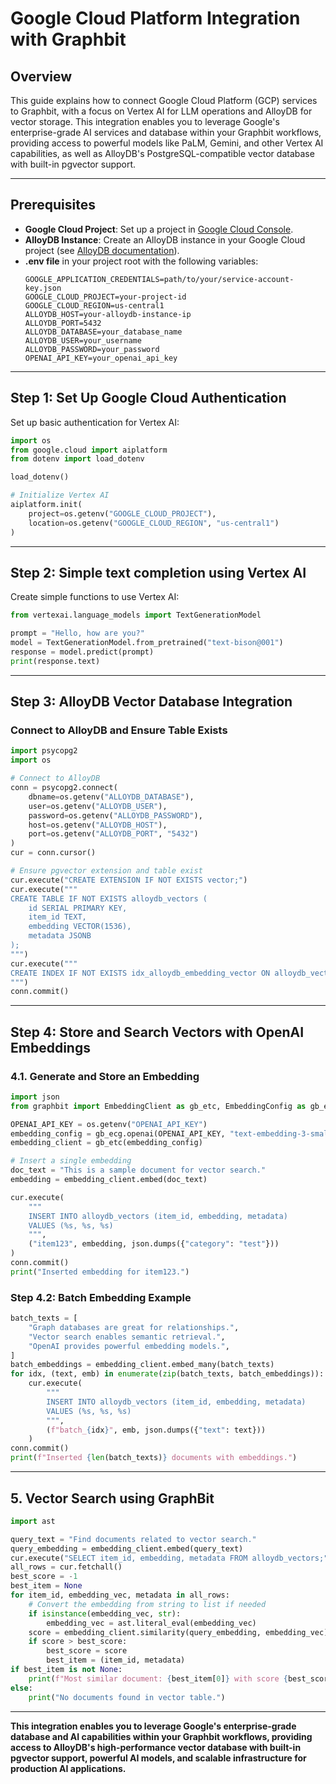 # Google Cloud Platform Integration with Graphbit

## Overview

This guide explains how to connect Google Cloud Platform (GCP) services to Graphbit, with a focus on Vertex AI for LLM operations and  AlloyDB for vector storage. This integration enables you to leverage Google's enterprise-grade AI services and database within your Graphbit workflows, providing access to powerful models like PaLM, Gemini, and other Vertex AI capabilities, as well as AlloyDB's PostgreSQL-compatible vector database with built-in pgvector support.

---

## Prerequisites

- **Google Cloud Project**: Set up a project in [Google Cloud Console](https://console.cloud.google.com/).
- **AlloyDB Instance**: Create an AlloyDB instance in your Google Cloud project (see [AlloyDB documentation](https://cloud.google.com/alloydb/docs)).
- **.env file** in your project root with the following variables:
  ```env
  GOOGLE_APPLICATION_CREDENTIALS=path/to/your/service-account-key.json
  GOOGLE_CLOUD_PROJECT=your-project-id
  GOOGLE_CLOUD_REGION=us-central1
  ALLOYDB_HOST=your-alloydb-instance-ip
  ALLOYDB_PORT=5432
  ALLOYDB_DATABASE=your_database_name
  ALLOYDB_USER=your_username
  ALLOYDB_PASSWORD=your_password
  OPENAI_API_KEY=your_openai_api_key
  ```

---

## Step 1: Set Up Google Cloud Authentication

Set up basic authentication for Vertex AI:

```python
import os
from google.cloud import aiplatform
from dotenv import load_dotenv

load_dotenv()

# Initialize Vertex AI
aiplatform.init(
    project=os.getenv("GOOGLE_CLOUD_PROJECT"),
    location=os.getenv("GOOGLE_CLOUD_REGION", "us-central1")
)
```

---

## Step 2: Simple text completion using Vertex AI

Create simple functions to use Vertex AI:

```python
from vertexai.language_models import TextGenerationModel

prompt = "Hello, how are you?"
model = TextGenerationModel.from_pretrained("text-bison@001")
response = model.predict(prompt)
print(response.text)
```

---

## Step 3: AlloyDB Vector Database Integration

### Connect to AlloyDB and Ensure Table Exists

```python
import psycopg2
import os

# Connect to AlloyDB 
conn = psycopg2.connect(
    dbname=os.getenv("ALLOYDB_DATABASE"),
    user=os.getenv("ALLOYDB_USER"),
    password=os.getenv("ALLOYDB_PASSWORD"),
    host=os.getenv("ALLOYDB_HOST"),
    port=os.getenv("ALLOYDB_PORT", "5432")
)
cur = conn.cursor()

# Ensure pgvector extension and table exist
cur.execute("CREATE EXTENSION IF NOT EXISTS vector;")
cur.execute("""
CREATE TABLE IF NOT EXISTS alloydb_vectors (
    id SERIAL PRIMARY KEY,
    item_id TEXT,
    embedding VECTOR(1536),
    metadata JSONB
);
""")
cur.execute("""
CREATE INDEX IF NOT EXISTS idx_alloydb_embedding_vector ON alloydb_vectors USING ivfflat (embedding vector_cosine_ops) WITH (lists = 100);
""")
conn.commit()
```

---

## Step 4: Store and Search Vectors with OpenAI Embeddings

### 4.1. Generate and Store an Embedding

```python
import json
from graphbit import EmbeddingClient as gb_etc, EmbeddingConfig as gb_ecg

OPENAI_API_KEY = os.getenv("OPENAI_API_KEY")
embedding_config = gb_ecg.openai(OPENAI_API_KEY, "text-embedding-3-small")
embedding_client = gb_etc(embedding_config)

# Insert a single embedding
doc_text = "This is a sample document for vector search."
embedding = embedding_client.embed(doc_text)

cur.execute(
    """
    INSERT INTO alloydb_vectors (item_id, embedding, metadata)
    VALUES (%s, %s, %s)
    """,
    ("item123", embedding, json.dumps({"category": "test"}))
)
conn.commit()
print("Inserted embedding for item123.")
```

### Step 4.2: Batch Embedding Example

```python
batch_texts = [
    "Graph databases are great for relationships.",
    "Vector search enables semantic retrieval.",
    "OpenAI provides powerful embedding models.",
]
batch_embeddings = embedding_client.embed_many(batch_texts)
for idx, (text, emb) in enumerate(zip(batch_texts, batch_embeddings)):
    cur.execute(
        """
        INSERT INTO alloydb_vectors (item_id, embedding, metadata)
        VALUES (%s, %s, %s)
        """,
        (f"batch_{idx}", emb, json.dumps({"text": text}))
    )
conn.commit()
print(f"Inserted {len(batch_texts)} documents with embeddings.")
```
---

## 5. Vector Search using GraphBit

```python
import ast

query_text = "Find documents related to vector search."
query_embedding = embedding_client.embed(query_text)
cur.execute("SELECT item_id, embedding, metadata FROM alloydb_vectors;")
all_rows = cur.fetchall()
best_score = -1
best_item = None
for item_id, embedding_vec, metadata in all_rows:
    # Convert the embedding from string to list if needed
    if isinstance(embedding_vec, str):
        embedding_vec = ast.literal_eval(embedding_vec)
    score = embedding_client.similarity(query_embedding, embedding_vec)
    if score > best_score:
        best_score = score
        best_item = (item_id, metadata)
if best_item is not None:
    print(f"Most similar document: {best_item[0]} with score {best_score:.4f}")
else:
    print("No documents found in vector table.")
```

---

**This integration enables you to leverage Google's enterprise-grade database and AI capabilities within your Graphbit workflows, providing access to AlloyDB's high-performance vector database with built-in pgvector support, powerful AI models, and scalable infrastructure for production AI applications.** 
